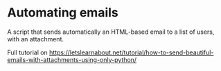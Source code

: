 # Automating emails
A script that sends automatically an HTML-based email to a list of users, with an attachment.

Full tutorial on https://letslearnabout.net/tutorial/how-to-send-beautiful-emails-with-attachments-using-only-python/
